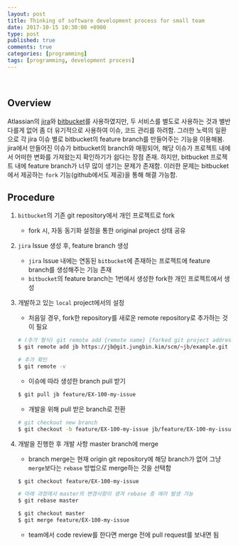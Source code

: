 ```yaml
---
layout: post
title: Thinking of software development process for small team 
date: 2017-10-15 10:30:00 +0900
type: post
published: true
comments: true
categories: [programming]
tags: [programming, development process]
---
```

 
## Overview
Atlassian의 [jira](https://ko.atlassian.com/software/jira)와 [bitbucket](https://ko.atlassian.com/software/bitbucket)를 사용하였지만,
두 서비스를 별도로 사용하는 것과 별반 다를게 없어 좀 더 유기적으로 사용하여 이슈, 코드 관리를 하려함.
그러한 노력의 일환으로 각 jira 이슈 별로 bitbucket의 feature branch를 만들어주는 기능을 이용해봄.
jira에서 만들어진 이슈가 bitbucket의 branch와 매핑되어, 해당 이슈가 프로젝트 내에서 어떠한 변화를 가져왔는지 확인하기가 쉽다는 장점 존재. 
하지만, bitbucket 프로젝트 내에 feature branch가 너무 많이 생기는 문제가 존재함.
이러한 문제는 bitbucket에서 제공하는 `fork` 기능(github에서도 제공)을 통해 해결 가능함. 


## Procedure

1. `bitbucket`의 기존 git repository에서 개인 프로젝트로 fork 
    - fork 시, 자동 동기화 설정을 통한 original project 상태 공유

2. `jira` Issue 생성 후, feature branch 생성
    - `jira` Issue 내에는 연동된 `bitbucket`에 존재하는 프로젝트에 feature branch를 생성해주는 기능 존재
    - `bitbucket`의 feature branch는 1번에서 생성한 fork한 개인 프로젝트에서 생성

3. 개발하고 있는 `local` project에서의 설정 
    - 처음일 경우, fork한 repository를 새로운 remote repository로 추가하는 것이 필요     
    
    ```sh
    # (추가 형식) git remote add {remote name} {forked git project address at personal}
    $ git remote add jb https://jb@git.jungbin.kim/scm/~jb/example.git
    
    # 추가 확인
    $ git remote -v
    ``` 
    
    - 이슈에 따라 생성한 branch pull 받기 
    
    ```sh
    $ git pull jb feature/EX-100-my-issue
    ```
    
    
    - 개발을 위해 pull 받은 branch로 전환
    
    ```sh
    # git checkout new branch
    $ git checkout -b feature/EX-100-my-issue jb/feature/EX-100-my-issue
    ```

4. 개발을 진행한 후 개발 사항 master branch에 merge
    - branch merge는 현재 origin git repository에 해당 branch가 없어 그냥 `merge`보다는 `rebase` 방법으로 merge하는 것을 선택함
    
    ```sh
    $ git checkout feature/EX-100-my-issue
    
    # 아래 과정에서 master의 변경사항이 생겨 rebase 중 에러 발생 가능 
    $ git rebase master 
    
    $ git checkout master
    $ git merge feature/EX-100-my-issue
    ``` 

    - team에서 code review를 한다면 merge 전에  pull request를 보내면 됨 
